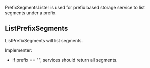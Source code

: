 PrefixSegmentsLister is used for prefix based storage service to list segments under a prefix.

## ListPrefixSegments

ListPrefixSegments will list segments.

Implementer:

- If prefix == "", services should return all segments.